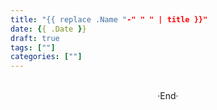 ```yaml
---
title: "{{ replace .Name "-" " " | title }}"
date: {{ .Date }}
draft: true
tags: [""]
categories: [""]
---
```

<!-- 
<img alt="" src="" >
<span class="spoiler" ></span>
 -->









<br>

<center>  ·End·  </center>